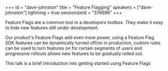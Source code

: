 +++
id = "dave-johnston"
title = "Feature Flagging"
speakers = ["dave-johnston"]
lightning = true
sessionizeId = "376686"
+++

Feature Flags are a common tool in a developers toolbox.  They make it easy to hide new features still under development.    

Our product's Feature Flags add even more power, using a Feature Flag SDK features can be dynamically turned off/on in production, custom rules can be used to turn features on for certain segments of users and progressive rollouts allows new features to be gradually rolled out.

This talk is a brief introduction into getting started using Feature Flags
